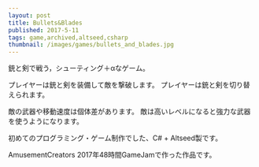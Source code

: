 ```yaml
---
layout: post
title: Bullets&Blades
published: 2017-5-11
tags: game,archived,altseed,csharp
thumbnail: /images/games/bullets_and_blades.jpg
---
```


銃と剣で戦う，シューティング＋αなゲーム。

<!--more-->

プレイヤーは銃と剣を装備して敵を撃破します。
プレイヤーは銃と剣を切り替えられます。

敵の武器や移動速度は個体差があります。
敵は高いレベルになると強力な武器を使うようになります。

初めてのプログラミング・ゲーム制作でした、C# + Altseed製です。

AmusementCreators 2017年48時間GameJamで作った作品です。
